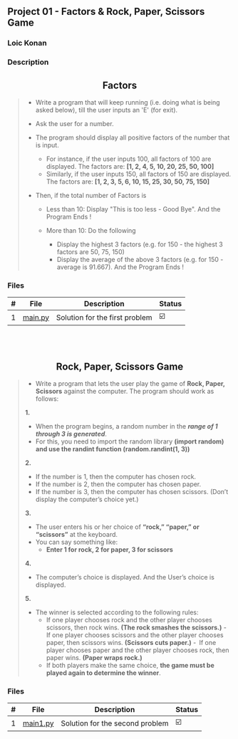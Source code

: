 ## Project 01 - Factors & Rock, Paper, Scissors Game

### Loic Konan

### Description

<h2 align = "center">Factors </h2>

> - Write a program that will keep running (i.e. doing what is being asked below), till the user inputs an 'E' (for exit).
> - Ask the user for a number.
> - The program should display all positive factors of the number that is input.
>   - For instance, if the user inputs 100, all factors of 100 are displayed. The factors are: **[1, 2, 4, 5, 10, 20, 25, 50, 100]**
>   - Similarly, if the user inputs 150, all factors of 150 are displayed. The factors are: **[1, 2, 3, 5, 6, 10, 15, 25, 30, 50, 75, 150]**
>
> - Then, if the total number of Factors is
>   - Less than 10: Display "This is too less - Good Bye". And the Program Ends !
>
>   - More than 10: Do the following
>     - Display the highest 3 factors (e.g. for 150 - the highest 3 factors are 50, 75, 150)
>     - Display the average of the above 3 factors (e.g. for 150 - average is 91.667). And the Program Ends !
>

### Files

|   #   | File               | Description                    | Status                  |
| :---: | ------------------ | ------------------------------ | ----------------------- |
|   1   | [main.py](main.py) | Solution for the first problem | :ballot_box_with_check: |

<br>
<br>

<h2 align = "center">Rock, Paper, Scissors Game </h2>

> - Write a program that lets the user play the game of **Rock, Paper, Scissors** against the computer. The program should work as follows:
>
> **1.**
>
> - When the program begins, a random number in the ***range of 1 through 3 is generated***.
> - For this, you need to import the random library **(import random) and use the randint function (random.randint(1, 3))**
>
> **2.**
>
> - If the number is 1, then the computer has chosen rock.
> - If the number is 2, then the computer has chosen paper.
> - If the number is 3, then the computer has chosen scissors. (Don’t display the computer’s choice yet.)
>
> **3.**
>
> - The user enters his or her choice of **“rock,” “paper,” or “scissors”** at the keyboard.
> - You can say something like:
>   - **Enter 1 for rock, 2 for paper, 3 for scissors**
>
> **4.**
>
> - The computer’s choice is displayed. And the User’s choice is displayed.
>
> **5.**
>
> - The winner is selected according to the following rules:
>   - If one player chooses rock and the other player chooses scissors, then rock wins. **(The rock smashes the scissors.)**
>     - If one player chooses scissors and the other player chooses paper, then scissors wins. **(Scissors cuts paper.)**
>     - If one player chooses paper and the other player chooses rock, then paper wins. **(Paper wraps rock.)**
>   - If both players make the same choice, **the game must be played again to determine the winner**.

### Files

|   #   | File                | Description                     | Status                  |
| :---: | ------------------- | ------------------------------- | ----------------------- |
|   1   | [main1.py](main1.py) | Solution for the second problem | :ballot_box_with_check: |

